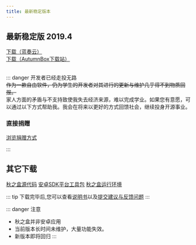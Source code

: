 ```yaml
---
title: 最新稳定版本
---
```


<!-- ![](~../try-tencent-server.jpg) -->

## 最新稳定版 2019.4
[下载（蓝奏云）](https://wwx.lanzoui.com/iy9yKlzvrih)   
[下载（AutumnBox下载站）](https://atmb.sm9.top/AutumnBox/%E4%B8%BB%E7%A8%8B%E5%BA%8F/)
<br><br>

::: danger 开发者已经走投无路   
~~作为一款自由软件，仍为学生的开发者对其进行的更新与维护几乎得不到物质回报。~~  
家人方面的矛盾与不支持致使我失去经济来源，难以完成学业。如果您有意愿，可以通过以下方式帮助我。我会在将来以更好的方式回馈社会，继续投身开源事业。

### 直接捐赠
[浏览捐赠方式](donate/)

<!-- ### 购置可靠的云计算服务
通过顶部图片所示渠道购置云计算服务，在您将得到一定的优惠的同时，秋之盒开发者也将得到些许推广提成。 -->
:::


## 其它下载
[秋之盒源代码](https://github.com/zsh2401/AutumnBox/archive/master.zip)
[安卓SDK平台工具包](https://pan.zsh2401.top/index.php?share/folder&user=1&sid=YUF8iDsf)
[秋之盒运行环境](env)

::: tip
下载完毕后,您可以查看[说明书](/guide)以及[提交建议与反馈问题](https://github.com/zsh2401/AutumnBox/issues)
:::

::: danger 注意
* 秋之盒并非安卓应用
* 当前版本长时间未维护，大量功能失效。
* 新版本即将回归
:::




